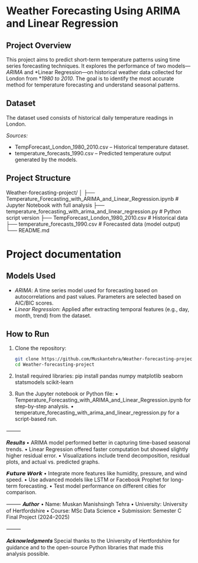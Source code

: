 
# Weather Forecasting Using ARIMA and Linear Regression

## Project Overview
This project aims to predict short-term temperature patterns using time series forecasting techniques. It explores the performance of two models—*ARIMA* and *Linear Regression—on historical weather data collected for London from **1980 to 2010*. The goal is to identify the most accurate method for temperature forecasting and understand seasonal patterns.

## Dataset
The dataset used consists of historical daily temperature readings in London.

*Sources:*
- TempForecast_London_1980_2010.csv – Historical temperature dataset.
- temperature_forecasts_1990.csv – Predicted temperature output generated by the models.

## Project Structure
Weather-forecasting-project/
│
├── Temperature_Forecasting_with_ARIMA_and_Linear_Regression.ipynb   # Jupyter Notebook with full analysis
├── temperature_forecasting_with_arima_and_linear_regression.py      # Python script version
├── TempForecast_London_1980_2010.csv                                 # Historical data
├── temperature_forecasts_1990.csv                                    # Forecasted data (model output)
└── README.md 

# Project documentation

## Models Used

- *ARIMA*: A time series model used for forecasting based on autocorrelations and past values. Parameters are selected based on AIC/BIC scores.
- *Linear Regression*: Applied after extracting temporal features (e.g., day, month, trend) from the dataset.

## How to Run

1. Clone the repository:
   ```bash
   git clone https://github.com/Muskantehra/Weather-forecasting-project.git
   cd Weather-forecasting-project

 2.	Install required libraries:
pip install pandas numpy matplotlib seaborn statsmodels scikit-learn

3.	Run the Jupyter notebook or Python file:
	•	Temperature_Forecasting_with_ARIMA_and_Linear_Regression.ipynb for step-by-step analysis.
	•	temperature_forecasting_with_arima_and_linear_regression.py for a script-based run.

⸻

𝑹𝒆𝒔𝒖𝒍𝒕𝒔
	•	ARIMA model performed better in capturing time-based seasonal trends.
	•	Linear Regression offered faster computation but showed slightly higher residual error.
	•	Visualizations include trend decomposition, residual plots, and actual vs. predicted graphs.

𝙁𝙪𝙩𝙪𝙧𝙚 𝙒𝙤𝙧𝙠
	•	Integrate more features like humidity, pressure, and wind speed.
	•	Use advanced models like LSTM or Facebook Prophet for long-term forecasting.
	•	Test model performance on different cities for comparison.

⸻
𝑨𝒖𝒕𝒉𝒐𝒓
	•	Name: Muskan Manishsingh Tehra
	•	University: University of Hertfordshire
	•	Course: MSc Data Science
	•	Submission: Semester C Final Project (2024–2025)

⸻

𝑨𝒄𝒌𝒏𝒐𝒘𝒍𝒆𝒅𝒈𝒎𝒆𝒏𝒕𝒔
Special thanks to the University of Hertfordshire for guidance and to the open-source Python libraries that made this analysis possible.
   
